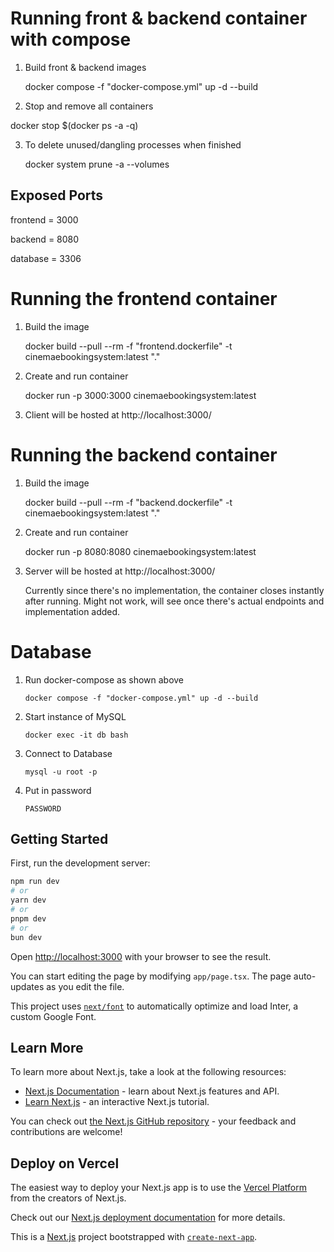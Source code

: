 # Running front & backend container with compose

1. Build front & backend images

   docker compose -f "docker-compose.yml" up -d --build

2. Stop and remove all containers

docker stop $(docker ps -a -q)

3. To delete unused/dangling processes when finished

   docker system prune -a --volumes

## Exposed Ports

frontend = 3000

backend = 8080

database = 3306

# Running the frontend container

1. Build the image

   docker build --pull --rm -f "frontend.dockerfile" -t cinemaebookingsystem:latest "."

2. Create and run container

   docker run -p 3000:3000 cinemaebookingsystem:latest

3. Client will be hosted at http://localhost:3000/

# Running the backend container

1. Build the image

   docker build --pull --rm -f "backend.dockerfile" -t cinemaebookingsystem:latest "."

2. Create and run container

   docker run -p 8080:8080 cinemaebookingsystem:latest

3. Server will be hosted at http://localhost:3000/

   Currently since there's no implementation, the container closes instantly after running. Might not work, will see once there's actual endpoints and implementation added.

# Database

1. Run docker-compose as shown above

   `docker compose -f "docker-compose.yml" up -d --build`

2. Start instance of MySQL

   `docker exec -it db bash`

3. Connect to Database

   `mysql -u root -p`

4. Put in password

   `PASSWORD`


## Getting Started

First, run the development server:

```bash
npm run dev
# or
yarn dev
# or
pnpm dev
# or
bun dev
```

Open [http://localhost:3000](http://localhost:3000) with your browser to see the result.

You can start editing the page by modifying `app/page.tsx`. The page auto-updates as you edit the file.

This project uses [`next/font`](https://nextjs.org/docs/basic-features/font-optimization) to automatically optimize and load Inter, a custom Google Font.

## Learn More

To learn more about Next.js, take a look at the following resources:

- [Next.js Documentation](https://nextjs.org/docs) - learn about Next.js features and API.
- [Learn Next.js](https://nextjs.org/learn) - an interactive Next.js tutorial.

You can check out [the Next.js GitHub repository](https://github.com/vercel/next.js/) - your feedback and contributions are welcome!

## Deploy on Vercel

The easiest way to deploy your Next.js app is to use the [Vercel Platform](https://vercel.com/new?utm_medium=default-template&filter=next.js&utm_source=create-next-app&utm_campaign=create-next-app-readme) from the creators of Next.js.

Check out our [Next.js deployment documentation](https://nextjs.org/docs/deployment) for more details.

This is a [Next.js](https://nextjs.org/) project bootstrapped with [`create-next-app`](https://github.com/vercel/next.js/tree/canary/packages/create-next-app).
